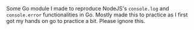 Some Go module I made to reproduce NodeJS's `console.log` and `console.error` functionalities in Go.
Mostly made this to practice as I first got my hands on go to practice a bit. Please ignore this.